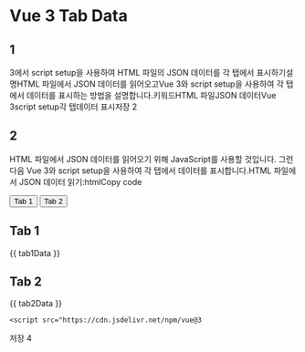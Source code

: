 # Vue 3 Tab Data

## 1
3에서 script setup을 사용하여 HTML 파일의 JSON 데이터를 각 탭에서 표시하기설명HTML 파일에서 JSON 데이터를 읽어오고Vue 3와 script setup을 사용하여 각 탭에서 데이터를 표시하는 방법을 설명합니다.키워드HTML 파일JSON 데이터Vue 3script setup각 탭데이터 표시저장 2

## 2
HTML 파일에서 JSON 데이터를 읽어오기 위해 JavaScript를 사용할 것입니다. 그런 다음 Vue 3와 script setup을 사용하여 각 탭에서 데이터를 표시합니다.HTML 파일에서 JSON 데이터 읽기:htmlCopy code<!DOCTYPE html>
<html lang="en">
<head>
    <meta charset="UTF-8">
    <meta name="viewport" content="width=device-width, initial-scale=1.0">
    <title>Vue 3 Tab Example</title>
</head>
<body>
    <div id="app">
        <div>
            <button @click="switchTab(1)">Tab 1</button>
            <button @click="switchTab(2)">Tab 2</button>
        </div>
        <div v-if="currentTab === 1">
            <!-- Tab 1 Content -->
            <h2>Tab 1</h2>
            <p>{{ tab1Data }}</p>
        </div>
        <div v-if="currentTab === 2">
            <!-- Tab 2 Content -->
            <h2>Tab 2</h2>
            <p>{{ tab2Data }}</p>
        </div>
    </div>

    <script src="https://cdn.jsdelivr.net/npm/vue@3
저장 4